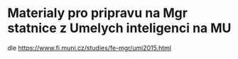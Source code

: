 ﻿ # Materialy pro pripravu na Mgr statnice z Umelych inteligenci na MU

dle https://www.fi.muni.cz/studies/fe-mgr/umi2015.html
